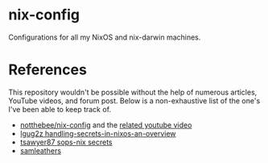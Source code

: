 # nix-config
Configurations for all my NixOS and nix-darwin machines.

# References
This repository wouldn't be possible without the help of numerous articles,
YouTube videos, and forum post. Below is a non-exhaustive list of the one's I've
been able to keep track of.

- [notthebee/nix-config](https://github.com/notthebee/nix-config) and the
[related youtube video](https://youtube.com/watch?v=f-x5cB6qCzA)
- [lgug2z handling-secrets-in-nixos-an-overview](https://lgug2z.com/articles/handling-secrets-in-nixos-an-overview/)
- [tsawyer87 sops-nix secrets](https://tsawyer87.github.io/posts/sops-nix/)
- [samleathers](https://samleathers.com/posts/2022-02-11-my-new-network-and-sops.html)
